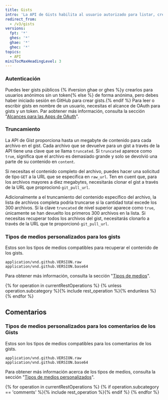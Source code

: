 ```yaml
---
title: Gists
intro: 'La API de Gists habilita al usuario autorizado para listar, crear, actualizar y borrar los gists públicos en {% data variables.product.product_name %}.'
redirect_from:
  - /v3/gists
versions:
  fpt: '*'
  ghes: '*'
  ghae: '*'
  ghec: '*'
topics:
  - API
miniTocMaxHeadingLevel: 3
---
```


### Autenticación

Puedes leer gists públicos {% ifversion ghae or ghes %}y crearlos para usuarios anónimos sin un token{% else %} de forma anónima, pero debes haber iniciado sesión en GitHub para crear gists.{% endif %} Para leer o escribir gists en nombre de un usuario, necesitas el alcance de OAuth para gists y un token. Par aobtener más información, consulta la sección "[Alcances para las Apps de OAuth](/developers/apps/scopes-for-oauth-apps)".

<!-- When an OAuth client does not have the gists scope, the API will return a 404 "Not Found" response regardless of the validity of the credentials. The API will return a 401 "Bad credentials" response if the gists scope was given to the application but the credentials are invalid. -->

### Truncamiento

La API de Gist proporciona hasta un megabyte de contenido para cada archivo en el gist. Cada archivo que se devuelve para un gist a través de la API tiene una clave que se llama `truncated`. Si `truncated` aparece como `true`, significa que el archivo es demasiado grande y solo se devolvió una parte de su contenido en `content`.

Si necesitas el contenido completo del archivo, puedes hacer una solicitud de tipo `GET` a la URL que se especifica en `raw_url`. Ten en cuent que, para los archivos mayores a diez megabytes, necesitarás clonar el gist a través de la URL que proprocionó `git_pull_url`.

Adicionalmente a el truncamiento del contenido específico del archivo, la lista de archivos completa podría truncarse si la cantidad total excede los 300 archivos. Si la clave `truncated` de nivel superior aparece como `true`, únicamente se han devuelto los primeros 300 archivos en la lista. Si necesitas recuperar todos los archivos del gist, necesitarás clonarlo a través de la URL que te proporcionó `git_pull_url`.

### Tipos de medios personalizados para los gists

Estos son los tipos de medios compatibles para recuperar el contenido de los gists.

    application/vnd.github.VERSION.raw
    application/vnd.github.VERSION.base64

Para obtener más información, consulta la sección "[Tipos de medios](/rest/overview/media-types)".

{% for operation in currentRestOperations %}
  {% unless operation.subcategory %}{% include rest_operation %}{% endunless %}
{% endfor %}

## Comentarios

### Tipos de medios personalizados para los comentarios de los Gists

Estos son los tipos de medios compatibles para los comentarios de los gists.

    application/vnd.github.VERSION.raw
    application/vnd.github.VERSION.base64

Para obtener más información acerca de los tipos de medios, consulta la sección "[Tipos de medios personalizados](/rest/overview/media-types)".

{% for operation in currentRestOperations %}
  {% if operation.subcategory == 'comments' %}{% include rest_operation %}{% endif %}
{% endfor %}
